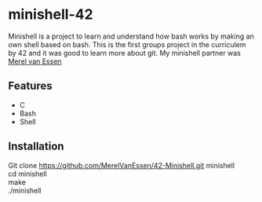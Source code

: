# minishell-42

Minishell is a project to learn and understand how bash works by making an own shell based on bash.
This is the first groups project in the curriculem by 42 and it was good to learn more about git.
My minishell partner was <a href="https://github.com/MerelVanEssen/42-Minishell">Merel van Essen</a>

## Features
- C
- Bash
- Shell

## Installation
Git clone https://github.com/MerelVanEssen/42-Minishell.git minishell <br>
cd minishell <br>
make <br>
./minishell <br>
